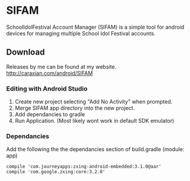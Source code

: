 # SIFAM
SchoolIdolFestival Account Manager (SIFAM) is a simple tool for android devices for managing multiple School Idol Festival accounts.

## Download
Releases by me can be found at my website. http://caraxian.com/android/SIFAM

### Editing with Android Studio
1. Create new project selecting "Add No Activity" when prompted.
2. Merge SIFAM app directory into the new project.
3. Add dependancies to gradle
4. Run Application. (Most likely wont work in default SDK emulator)

### Dependancies
Add the following the the dependancies section of build.gradle (module: app)
```
compile 'com.journeyapps:zxing-android-embedded:3.1.0@aar'
compile 'com.google.zxing:core:3.2.0'
```
